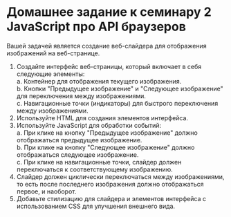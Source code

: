 # Домашнее задание к семинару 2 JavaScript про API браузеров

Вашей задачей является создание веб-слайдера для отображения изображений на веб-странице.

1. Создайте интерфейс веб-страницы, который включает в себя следующие элементы:  
   a. Контейнер для отображения текущего изображения.  
   b. Кнопки "Предыдущее изображение" и "Следующее изображение" для переключения между изображениями.  
   c. Навигационные точки (индикаторы) для быстрого переключения между изображениями.
2. Используйте HTML для создания элементов интерфейса.
3. Используйте JavaScript для обработки событий:  
   a. При клике на кнопку "Предыдущее изображение" должно отображаться предыдущее изображение.  
   b. При клике на кнопку "Следующее изображение" должно отображаться следующее изображение.  
   c. При клике на навигационные точки, слайдер должен переключаться к соответствующему изображению.
4. Слайдер должен циклически переключаться между изображениями, то есть после последнего изображения должно отображаться первое, и наоборот.
5. Добавьте стилизацию для слайдера и элементов интерфейса с использованием CSS для улучшения внешнего вида.
